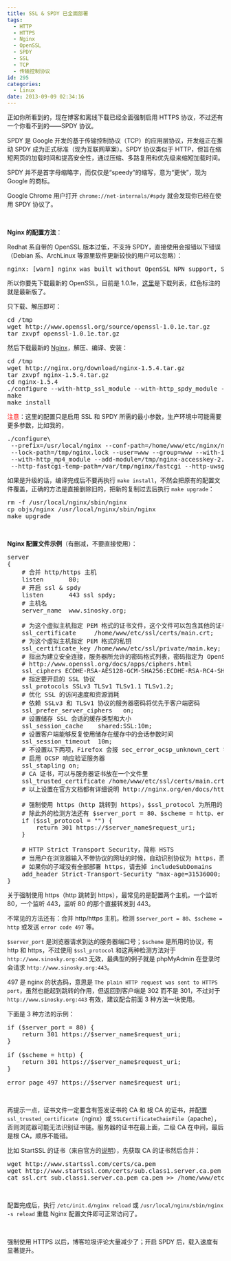 ```yaml
---
title: SSL & SPDY 已全面部署
tags:
  - HTTP
  - HTTPS
  - Nginx
  - OpenSSL
  - SPDY
  - SSL
  - TCP
  - 传输控制协议
id: 295
categories:
  - Linux
date: 2013-09-09 02:34:16
---
```


正如你所看到的，现在博客和离线下载已经全面强制启用 HTTPS 协议，不过还有一个你看不到的——SPDY 协议。

SPDY 是 Google 开发的基于传输控制协议（TCP）的应用层协议，开发组正在推动 SPDY 成为正式标准（现为互联网草案）。SPDY 协议类似于 HTTP，但旨在缩短网页的加载时间和提高安全性，通过压缩、多路复用和优先级来缩短加载时间。

SPDY 并不是首字母缩略字，而仅仅是“speedy”的缩写，意为“更快”，现为 Google 的商标。

Google Chrome 用户打开 `chrome://net-internals/#spdy` 就会发现你已经在使用 SPDY 协议了。

&nbsp;

**Nginx 的配置方法**：

Redhat 系自带的 OpenSSL 版本过低，不支持 SPDY，直接使用会报错以下错误（Debian 系、ArchLinux 等源里软件更新较快的用户可以忽略）：

<pre class="lang:default highlight:0 wrap:1 " >
nginx: [warn] nginx was built without OpenSSL NPN support, SPDY is not enabled for 0.0.0.0:443 in ...
</pre>

所以你要先下载最新的 OpenSSL，目前是 1.0.1e，[这里](http://www.openssl.org/source/)是下载列表，红色标注的就是最新版了。

只下载、解压即可：

<pre class="lang:shell" >
cd /tmp
wget http://www.openssl.org/source/openssl-1.0.1e.tar.gz
tar zxvpf openssl-1.0.1e.tar.gz
</pre>

然后下载最新的 [Nginx](http://nginx.org/en/download.html)，解压、编译、安装：

<pre class="lang:shell" >
cd /tmp
wget http://nginx.org/download/nginx-1.5.4.tar.gz
tar zxvpf nginx-1.5.4.tar.gz
cd nginx-1.5.4
./configure --with-http_ssl_module --with-http_spdy_module --with-openssl=/tmp/openssl-1.0.1e
make
make install
</pre>

<span style="color: red">注意</span>：这里的配置只是启用 SSL 和 SPDY 所需的最小参数，生产环境中可能需要更多参数，比如我的，

<pre class="lang:shell" >
./configure\
 --prefix=/usr/local/nginx --conf-path=/home/www/etc/nginx/nginx.conf --error-log-path=/home/www/log/nginx/error.log --http-log-path=/home/www/log/nginx/access.log --pid-path=/var/run/nginx.pid\
 --lock-path=/tmp/nginx.lock --user=www --group=www --with-ipv6 --with-http_ssl_module --with-http_spdy_module --with-http_gzip_static_module --with-http_stub_status_module --with-http_flv_module\
 --with-http_mp4_module --add-module=/tmp/nginx-accesskey-2.0.3 --http-client-body-temp-path=/var/tmp/nginx/client_body --http-proxy-temp-path=/var/tmp/nginx/proxy\
 --http-fastcgi-temp-path=/var/tmp/nginx/fastcgi --http-uwsgi-temp-path=/var/tmp/nginx/uwsgi --http-scgi-temp-path=/var/tmp/nginx/scgi --with-openssl=/tmp/openssl-1.0.1e
</pre>

如果是升级的话，编译完成后不要再执行 `make install`，不然会把原有的配置文件覆盖，正确的方法是直接删除旧的，把新的复制过去后执行 `make upgrade`：

<pre class="lang:shell" >
rm -f /usr/local/nginx/sbin/nginx
cp objs/nginx /usr/local/nginx/sbin/nginx
make upgrade
</pre>

&nbsp;

**Nginx 配置文件示例**（有删减，不要直接使用）：

<pre class="lang:default highlight:0" >
server
{
    # 合并 http/https 主机
    listen       80;
    # 开启 ssl & spdy
    listen       443 ssl spdy;
    # 主机名
    server_name  www.sinosky.org;

    # 为这个虚拟主机指定 PEM 格式的证书文件，这个文件可以包含其他的证书和服务器私钥，同样，密钥也必须是PEM格式
    ssl_certificate     /home/www/etc/ssl/certs/main.crt;
    # 为这个虚拟主机指定 PEM 格式的私钥
    ssl_certificate_key /home/www/etc/ssl/private/main.key;
    # 指出为建立安全连接，服务器所允许的密码格式列表，密码指定为 OpenSSL 支持的格式
    # http://www.openssl.org/docs/apps/ciphers.html
    ssl_ciphers ECDHE-RSA-AES128-GCM-SHA256:ECDHE-RSA-RC4-SHA:ECDHE-RSA-AES128-SHA:AES128-GCM-SHA256:RC4:HIGH:!MD5:!aNULL:!EDH:!CAMELLIA:!PSK:!SRP;
    # 指定要开启的 SSL 协议
    ssl_protocols SSLv3 TLSv1 TLSv1.1 TLSv1.2;
    # 优化 SSL 的访问速度和资源消耗
    # 依赖 SSLv3 和 TLSv1 协议的服务器密码将优先于客户端密码
    ssl_prefer_server_ciphers   on;
    # 设置储存 SSL 会话的缓存类型和大小
    ssl_session_cache    shared:SSL:10m;
    # 设置客户端能够反复使用储存在缓存中的会话参数时间
    ssl_session_timeout  10m;
    # 不设置以下两项，Firefox 会报 sec_error_ocsp_unknown_cert 错误
    # 启用 OCSP 响应验证服务器
    ssl_stapling on;
    # CA 证书，可以与服务器证书放在一个文件里
    ssl_trusted_certificate /home/www/etc/ssl/certs/main.crt;
    # 以上设置在官方文档都有详细说明 http://nginx.org/en/docs/http/ngx_http_ssl_module.html

    # 强制使用 https（http 跳转到 https），$ssl_protocol 为所用的 SSL 协议，如果为空就一定是 http 了
    # 除此外的检测方法还有 $server_port = 80、$scheme = http、error_page 497 等，下面会详细说明
    if ($ssl_protocol = "") {
        return 301 https://$server_name$request_uri;
    }

    # HTTP Strict Transport Security，简称 HSTS
    # 当用户在浏览器输入不带协议的网址的时候，自动识别协议为 https，而不是 http
    # 如果你的子域没有全部部署 https，请去掉 includeSubDomains
    add_header Strict-Transport-Security "max-age=31536000; includeSubDomains";
}
</pre>

关于强制使用 https（http 跳转到 https），最常见的是配置两个主机，一个监听 80，一个监听 443，监听 80 的那个直接转发到 443。

不常见的方法还有：合并 http/https 主机，检测 `$server_port = 80`、`$scheme = http` 或发送 `error code 497` 等。

`$server_port` 是浏览器请求到达的服务器端口号；`$scheme` 是所用的协议，有 http 和 https，不过使用 `$ssl_protocol` 和这两种检测方法对于 `http://www.sinosky.org:443` 无效，最典型的例子就是 phpMyAdmin 在登录时会请求 `http://www.sinosky.org:443`。

497 是 nginx 的状态码，意思是 `The plain HTTP request was sent to HTTPS port`，虽然也能起到跳转的作用，但返回到客户端是 302 而不是 301，不过对于 `http://www.sinosky.org:443` 有效，建议配合前面 3 种方法一块使用。

下面是 3 种方法的示例：

<pre class="lang:default highlight:0" >
if ($server_port = 80) {
    return 301 https://$server_name$request_uri;
}

if ($scheme = http) {
    return 301 https://$server_name$request_uri;
}

error_page 497 https://$server_name$request_uri;
</pre>

&nbsp;

再提示一点，证书文件一定要含有签发证书的 CA 和 根 CA 的证书，并配置 `ssl_trusted_certificate`（nginx）或 `SSLCertificateChainFile`（apache），否则浏览器可能无法识别证书链。服务器的证书在最上面，二级 CA 在中间，最后是根 CA，顺序不能错。

比如 StartSSL 的证书（来自官方的[说明](https://www.startssl.com/?app=42)），先获取 CA 的证书然后合并：

<pre class="lang:shell" >
wget http://www.startssl.com/certs/ca.pem
wget http://www.startssl.com/certs/sub.class1.server.ca.pem
cat ssl.crt sub.class1.server.ca.pem ca.pem >> /home/www/etc/ssl/certs/main.crt
</pre>

&nbsp;

配置完成后，执行 `/etc/init.d/nginx reload` 或 `/usr/local/nginx/sbin/nginx -s reload` 重载 Nginx 配置文件即可正常访问了。

&nbsp;

强制使用 HTTPS 以后，博客垃圾评论大量减少了；开启 SPDY 后，载入速度有显著提升。